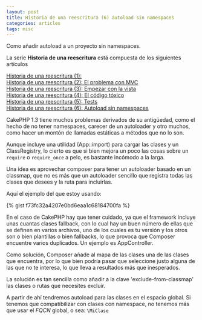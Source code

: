 ```yaml
---
layout: post
title: Historia de una reescritura (6) autoload sin namespaces
categories: articles
tags: misc
---
```


Como añadir autoload a un proyecto sin namespaces.

La serie **Historia de una reescritura** está compuesta de los siguientes artículos

[Historia de una reescritura (1):](/historia-de-una-reescritura-1)  
[Historia de una reescritura (2): El problema con MVC](/historia-de-una-reescritura-2-el-problema-con-mvc)  
[Historia de una reescritura (3): Empezar con la vista](/historia-de-una-reescritura-3-empezar-con-la-vista)  
[Historia de una reescritura (4): El código tóxico](/historia-de-una-reescritura-4-codigo-toxico)  
[Historia de una reescritura (5): Tests](/historia-de-una-reescritura-5-tests)  
[Historia de una reescritura (6): Autoload sin namespaces](/historia-de-una-reescritura-6-autoload-sin-namespaces)

CakePHP 1.3 tiene muchos problemas derivados de su antigüedad, como el hecho de no tener namespaces, carecer de un autoloader y otro muchos, como hacer un montón de llamadas estáticas a métodos que no lo son.

Aunque incluye una utilidad (App::import) para cargar las clases y un ClassRegistry, lo cierto es que si bien mejora un poco las cosas sobre un <code>require</code> o <code>require_once</code> a pelo, es bastante incómodo a la larga.

Una idea es aprovechar composer para tener un autoloader basado en un classmap, que no es más que un autoloader sencillo que registra todas las clases que desees y la ruta para incluirlas.

Aquí el ejemplo del que estoy usando:

{% gist f73fc32a4207e0bd6eaa1c68184700fa %}

En el caso de CakePHP hay que tener cuidado, ya que el framework incluye unas cuantas clases fallback, con lo cual hay un buen número de ellas que se definen en varios archivos, uno de los cuales es tu versión y los otros son o bien plantillas o bien fallbacks, lo que provoca que Composer encuentre varios duplicados. Un ejemplo es AppController.

Como solución, Composer añade al mapa de las clases una de las clases que encuentra, por lo que bien podría pasar que seleccione justo alguna de las que no te interesa, lo que lleva a resultados más que inesperados.

La solución es tan sencilla como añadir a la clave 'exclude-from-classmap' las clases o rutas que necesites excluir.

A partir de ahí tendremos autoload para las clases en el espacio global. Si tenemos que compatibilizar con clases con namespace, no tenemos más que usar el _FQCN_ global, o sea: `\MiClase`

 
